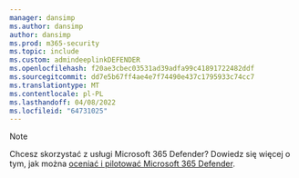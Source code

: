 ```yaml
---
manager: dansimp
ms.author: dansimp
author: dansimp
ms.prod: m365-security
ms.topic: include
ms.custom: admindeeplinkDEFENDER
ms.openlocfilehash: f20ae3cbec03531ad39adfa99c41891722482ddf
ms.sourcegitcommit: dd7e5b67ff4ae4e7f74490e437c1795933c74cc7
ms.translationtype: MT
ms.contentlocale: pl-PL
ms.lasthandoff: 04/08/2022
ms.locfileid: "64731025"
---
```

> [!NOTE]
> Chcesz skorzystać z usługi Microsoft 365 Defender? Dowiedz się więcej o tym, jak można [oceniać i pilotować Microsoft 365 Defender](/microsoft-365/security/defender/eval-overview?ocid=cx-docs-MTPtriallab).
